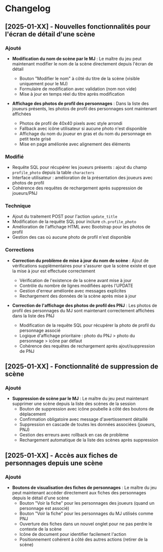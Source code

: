 # Changelog

## [2025-01-XX] - Nouvelles fonctionnalités pour l'écran de détail d'une scène

### Ajouté
- **Modification du nom de scène par le MJ** : Le maître du jeu peut maintenant modifier le nom de la scène directement depuis l'écran de détail
  - Bouton "Modifier le nom" à côté du titre de la scène (visible uniquement pour le MJ)
  - Formulaire de modification avec validation (nom non vide)
  - Mise à jour en temps réel du titre après modification

- **Affichage des photos de profil des personnages** : Dans la liste des joueurs présents, les photos de profil des personnages sont maintenant affichées
  - Photos de profil de 40x40 pixels avec style arrondi
  - Fallback avec icône utilisateur si aucune photo n'est disponible
  - Affichage du nom du joueur en gras et du nom du personnage en petit texte grisé
  - Mise en page améliorée avec alignement des éléments

### Modifié
- Requête SQL pour récupérer les joueurs présents : ajout du champ `profile_photo` depuis la table `characters`
- Interface utilisateur : amélioration de la présentation des joueurs avec photos de profil
- Cohérence des requêtes de rechargement après suppression de joueurs/PNJ

### Technique
- Ajout du traitement POST pour l'action `update_title`
- Modification de la requête SQL pour inclure `ch.profile_photo`
- Amélioration de l'affichage HTML avec Bootstrap pour les photos de profil
- Gestion des cas où aucune photo de profil n'est disponible

### Corrections
- **Correction du problème de mise à jour du nom de scène** : Ajout de vérifications supplémentaires pour s'assurer que la scène existe et que la mise à jour est effectuée correctement
  - Vérification de l'existence de la scène avant mise à jour
  - Contrôle du nombre de lignes modifiées après l'UPDATE
  - Gestion d'erreur améliorée avec messages explicites
  - Rechargement des données de la scène après mise à jour

- **Correction de l'affichage des photos de profil des PNJ** : Les photos de profil des personnages du MJ sont maintenant correctement affichées dans la liste des PNJ
  - Modification de la requête SQL pour récupérer la photo de profil du personnage associé
  - Logique d'affichage prioritaire : photo du PNJ > photo du personnage > icône par défaut
  - Cohérence des requêtes de rechargement après ajout/suppression de PNJ

## [2025-01-XX] - Fonctionnalité de suppression de scène

### Ajouté
- **Suppression de scène par le MJ** : Le maître du jeu peut maintenant supprimer une scène depuis la liste des scènes de la session
  - Bouton de suppression avec icône poubelle à côté des boutons de déplacement
  - Confirmation obligatoire avec message d'avertissement détaillé
  - Suppression en cascade de toutes les données associées (joueurs, PNJ)
  - Gestion des erreurs avec rollback en cas de problème
  - Rechargement automatique de la liste des scènes après suppression

## [2025-01-XX] - Accès aux fiches de personnages depuis une scène

### Ajouté
- **Boutons de visualisation des fiches de personnages** : Le maître du jeu peut maintenant accéder directement aux fiches des personnages depuis le détail d'une scène
  - Bouton "Voir la fiche" pour les personnages des joueurs (quand un personnage est associé)
  - Bouton "Voir la fiche" pour les personnages du MJ utilisés comme PNJ
  - Ouverture des fiches dans un nouvel onglet pour ne pas perdre le contexte de la scène
  - Icône de document pour identifier facilement l'action
  - Positionnement cohérent à côté des autres actions (retirer de la scène)

